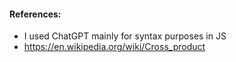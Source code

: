 #### References:
- I used ChatGPT mainly for syntax purposes in JS
- https://en.wikipedia.org/wiki/Cross_product

